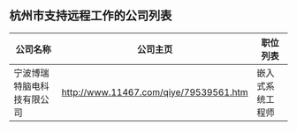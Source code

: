 ## 杭州市支持远程工作的公司列表

| 公司名称 | 公司主页 | 职位列表 |
| --- | --- | --- |
| 宁波博瑞特脑电科技有限公司 | http://www.11467.com/qiye/79539561.htm | 嵌入式系统工程师 |

